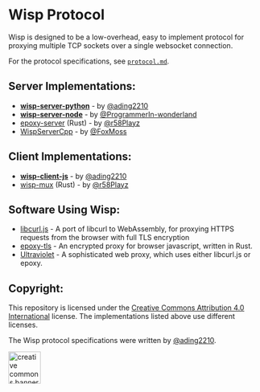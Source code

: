# Wisp Protocol
Wisp is designed to be a low-overhead, easy to implement protocol for proxying multiple TCP sockets over a single websocket connection.

For the protocol specifications, see [`protocol.md`](https://github.com/MercuryWorkshop/wisp-protocol/blob/main/protocol.md).

## Server Implementations:
- **[wisp-server-python](https://github.com/MercuryWorkshop/wisp-server-python)** - by [@ading2210](https://github.com/ading2210)
- **[wisp-server-node](https://github.com/MercuryWorkshop/wisp-server-node)** - by [@ProgrammerIn-wonderland](https://github.com/ProgrammerIn-wonderland)
- [epoxy-server](https://github.com/MercuryWorkshop/epoxy-tls/tree/multiplexed/server) (Rust) - by [@r58Playz](https://github.com/r58Playz)
- [WispServerCpp](https://github.com/FoxMoss/WispServerCpp) - by [@FoxMoss](https://github.com/FoxMoss)

## Client Implementations:
- **[wisp-client-js](https://github.com/MercuryWorkshop/wisp-client-js)** - by [@ading2210](https://github.com/ading2210)
- [wisp-mux](https://crates.io/crates/wisp-mux) (Rust) - by [@r58Playz](https://github.com/r58Playz)

## Software Using Wisp:
- [libcurl.js](https://github.com/ading2210/libcurl.js) - A port of libcurl to WebAssembly, for proxying HTTPS requests from the browser with full TLS encryption
- [epoxy-tls](https://github.com/MercuryWorkshop/epoxy-tls) - An encrypted proxy for browser javascript, written in Rust.
- [Ultraviolet](https://github.com/titaniumnetwork-dev/Ultraviolet/) - A sophisticated web proxy, which uses either libcurl.js or epoxy. 

## Copyright:
This repository is licensed under the [Creative Commons Attribution 4.0 International](https://github.com/MercuryWorkshop/wisp-protocol/blob/main/LICENSE) license. The implementations listed above use different licenses.

The Wisp protocol specifications were written by [@ading2210](https://github.com/ading2210).

<img src="https://mirrors.creativecommons.org/presskit/buttons/88x31/png/by.png" alt="creative commons banner" height="64px"/>
